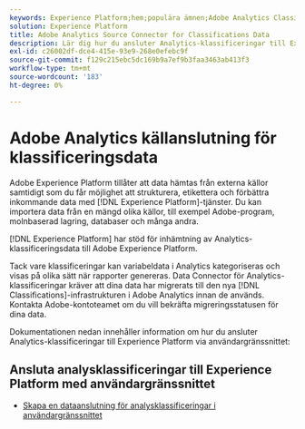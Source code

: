 ```yaml
---
keywords: Experience Platform;hem;populära ämnen;Adobe Analytics Classifications Source Connector
solution: Experience Platform
title: Adobe Analytics Source Connector for Classifications Data
description: Lär dig hur du ansluter Analytics-klassificeringar till Experience Platform med användargränssnittet
exl-id: c26002df-dce4-415e-93e9-268e0efebc9f
source-git-commit: f129c215ebc5dc169b9a7ef9b3faa3463ab413f3
workflow-type: tm+mt
source-wordcount: '183'
ht-degree: 0%

---
```


# Adobe Analytics källanslutning för klassificeringsdata

Adobe Experience Platform tillåter att data hämtas från externa källor samtidigt som du får möjlighet att strukturera, etikettera och förbättra inkommande data med [!DNL Experience Platform]-tjänster. Du kan importera data från en mängd olika källor, till exempel Adobe-program, molnbaserad lagring, databaser och många andra.

[!DNL Experience Platform] har stöd för inhämtning av Analytics-klassificeringsdata till Adobe Experience Platform.

Tack vare klassificeringar kan variabeldata i Analytics kategoriseras och visas på olika sätt när rapporter genereras. Data Connector för Analytics-klassificeringar kräver att dina data har migrerats till den nya [!DNL Classifications]-infrastrukturen i Adobe Analytics innan de används. Kontakta Adobe-kontoteamet om du vill bekräfta migreringsstatusen för dina data.

Dokumentationen nedan innehåller information om hur du ansluter Analytics-klassificeringar till Experience Platform via användargränssnittet:

## Ansluta analysklassificeringar till Experience Platform med användargränssnittet

- [Skapa en dataanslutning för analysklassificeringar i användargränssnittet](../../tutorials/ui/create/adobe-applications/classifications.md)
